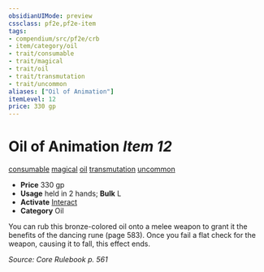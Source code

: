 ```yaml
---
obsidianUIMode: preview
cssclass: pf2e,pf2e-item
tags:
- compendium/src/pf2e/crb
- item/category/oil
- trait/consumable
- trait/magical
- trait/oil
- trait/transmutation
- trait/uncommon
aliases: ["Oil of Animation"]
itemLevel: 12
price: 330 gp
---
```

# Oil of Animation *Item 12*  
[consumable](../../../rules/traits/consumable.md)  [magical](../../../rules/traits/magical.md)  [oil](../../../rules/traits/oil.md)  [transmutation](../../../rules/traits/transmutation.md)  [uncommon](../../../rules/traits/uncommon.md)  

- **Price** 330 gp
- **Usage** held in 2 hands; **Bulk** L
- **Activate** [Interact](../../../rules/actions/interact.md)
- **Category** Oil

You can rub this bronze-colored oil onto a melee weapon to grant it the benefits of the dancing rune (page 583). Once you fail a flat check for the weapon, causing it to fall, this effect ends.

*Source: Core Rulebook p. 561*